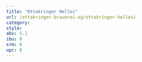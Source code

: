 ```yaml
---
title: "Ottakringer Helles"
url: /ottakringer-brauerei-ag/ottakringer-helles/
category: 
style: 
abv: 5.1
ibu: 0
srm: 0
upc: 0
---
```


